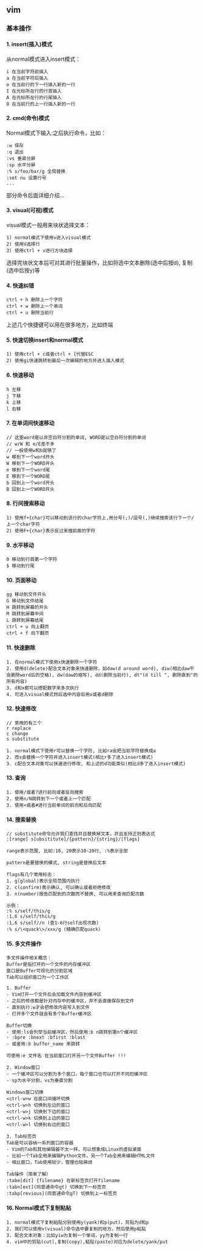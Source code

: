 ## vim
###

### 基本操作

#### 1. insert(插入)模式

从normal模式进入insert模式：

    i 在当前字符前插入
    a 在当前字符后插入
    o 在当前行的下一行插入新的一行
    I 在光标所在行的行首插入
    A 在光标所在行的行尾插入
    O 在当前行的上一行插入新的一行

#### 2. cmd(命令)模式

Normal模式下输入:之后执行命令，比如：

    :w 保存
    :q 退出
    :vs 垂直分屏
    :sp 水平分屏
    :% s/foo/bar/g 全局替换
    :set nu 设置行号
    ...
    
部分命令后面详细介绍...

#### 3. visual(可视)模式

visual模式一般用来块状选择文本：

    1) normal模式下使用v进入visual模式
    2) 使用V选择行
    3) 使用ctrl + v进行方块选择
    
选择完块状文本后可对其进行批量操作，比如将选中文本删除(选中后按d), 复制(选中后按y)等

#### 4. 快速纠错

    ctrl + h 删除上一个字符
    ctrl + w 删除上一个单词
    ctrl + u 删除当前行
    
上述几个快捷键可以用在很多地方，比如终端

#### 5. 快速切换insert和normal模式

    1) 使用ctrl + c或者ctrl + [代替ESC
    2) 使用gi快速跳转到最后一次编辑的地方并进入插入模式
    
    
#### 6. 快速移动

    h 左移
    j 下移
    k 上移
    l 右移
    
#### 7. 在单词间快速移动

    // 这里word是以非空白符分割的单词, WORD是以空白符分割的单词
    // w/W 和 e/E差不多
    // 一般使用w和b就够了
    w 移到下一个word开头
    W 移到下一个WORD开头
    e 移到下一个word尾
    E 移到下一个WORD尾
    b 回到上一个word开头
    B 回到上一个WORD开头
    
#### 8. 行间搜索移动

    1) 使用f+{char}可以移动到该行的char字符上,用分号(;)/逗号(,)继续搜索该行下一个/上一个char字符
    2) 使用F+{char}表示反过来搜前面的字符

#### 9. 水平移动

    0 移动到行首第一个字符
    $ 移动到行尾
    
#### 10. 页面移动

    gg 移动到文件开头
    G 移动到文件结尾
    H 跳转到屏幕的开头
    M 跳转到屏幕中间
    L 跳转到屏幕结尾
    ctrl + u 向上翻页
    ctrl + f 向下翻页
    
#### 11. 快速删除

    1. 在normal模式下使用x快速删除一个字符
    2. 使用d(delete)配合文本对象来快速删除，如daw(d around word), diw(相比daw不会删除word后的空格), dw(daw的缩写), dd(删除当前行), dt"(d till ", 删除直到"的所有内容)
    3. d和x都可以搭配数字来多次执行
    4. 可进入visual模式然后选中内容后用x或者d删除
   
#### 12. 快速修改

    // 常用的有三个
    r replace
    c change
    s substitute
    
    1. normal模式下使用r可以替换一个字符, 比如ra会把当前字符替换成a
    2. 而s会替换一个字符并进入insert模式(相比r多了进入insert模式)
    3. c配合文本对象可以快速进行修改, 和上述的d功能类似(相比d多了进入insert模式)
    
#### 13. 查询

    1. 使用/或者?进行前向或者反向搜索
    2. 使用n/N跳转到下一个或者上一个匹配
    3. 使用×或者#进行当前单词的前向和后向匹配
    
#### 14. 搜索替换

    // substitute命令允许我们查找并且替换掉文本，并且支持正则表达式
    :[range] s[ubsititute]/{pattern}/{string}/[flags]
    
    range表示范围, 比如:10, 20表示10-20行, :%表示全部
    
    pattern是要替换的模式, string是替换后文本
    
    flags有几个常用标志：
    1. g(global)表示全局范围内执行
    2. c(confirm)表示确认, 可以确认或者拒绝修改
    3. n(number)报告匹配到的次数而不替换, 可以用来查询匹配次数
 
    示例：
    :% s/self/this/g
    :1,6 s/self/this/g
    :1,6 s/self//n (查1-6行self出现次数)
    :% s/\<quack\>/xxx/g (精确匹配quack)
    
#### 15. 多文件操作

    多文件操作相关概念：
    Buffer是指打开的一个文件的内存缓冲区
    窗口是Buffer可视化的分割区域
    Tab可以组织窗口为一个工作区
    
    1. Buffer
    - Vim打开一个文件后会加载文件内容到缓冲区
    - 之后的修改都是针对内存中的缓冲区，并不会直接保存到文件
    - 直到执行:w才会把修改内容写入到文件
    - 打开多个文件就会有多个Buffer缓冲区
    
    Buffer切换
    - 使用:ls会列举当前缓冲区，然后使用:b n跳转到第n个缓冲区
    - :bpre :bnext :bfirst :blast
    - 或者用:b buffer_name 来跳转
    
    可使用:e 文件名 在当前窗口打开另一个文件Buffer !!!
    
    2. Window窗口
    - 一个缓冲区可以分割为多个窗口，每个窗口也可以打开不同的缓冲区
    - sp为水平分割，vs为垂直分割
    
    Windows窗口切换
    <ctrl-w>w 在窗口间循环切换
    <ctrl-w>h 切换到左边的窗口
    <ctrl-w>j 切换到下边的窗口
    <ctrl-w>k 切换到上边的窗口
    <ctrl-w>l 切换到右边的窗口
    
    3. Tab标签页
    Tab是可以容纳一系列窗口的容器
    - Vim的Tab和其他编辑器不太一样，可以想象成Linux的虚拟桌面
    - 比如一个Tab全用来编辑Python文件，另一个Tab全用来编辑HTML文件
    - 相比窗口，Tab使用较少，管理也较麻烦
    
    Tab操作（简单了解）
    :tabe[dit] {filename} 在新标签页打开filename
    :tabn[ext](同普通命令gt) 切换到下一标签页
    :tabp[revious](同普通命令gT) 切换到上一标签页
    
#### 16. Normal模式下复制粘贴

    1. normal模式下复制粘贴分别使用y(yank)和p(put)，剪贴为d和p
    2. 我们可以使用v(visual)命令选中要复制的地方，然后使用p粘贴
    3. 配合文本对象：比如yiw为复制一个单词，yy为复制一行
    4. vim中的剪贴(cut),复制(copy),粘贴(paste)对应为delete/yank/put